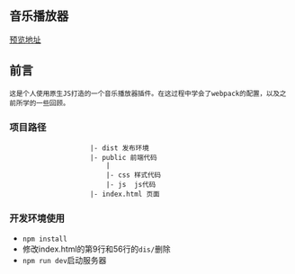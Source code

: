 ## 音乐播放器 
[预览地址](http://book.jirengu.com/jirengu-inc/jrg-renwu8/homework/%E6%9E%97%E4%BC%9F%E7%90%A8/music/)
## 前言
    这是个人使用原生JS打造的一个音乐播放器插件。在这过程中学会了webpack的配置，以及之前所学的一些回顾。
### 项目路径
```
                    |- dist 发布环境
                    |- public 前端代码
                        |
                        |- css 样式代码
                        |- js  js代码
                    |- index.html 页面
```

### 开发环境使用
- `npm install`
- 修改index.html的第9行和56行的`dis/`删除
- `npm run dev`启动服务器